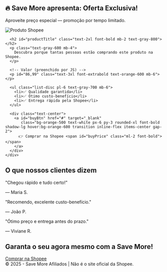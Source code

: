 
<html lang="pt-BR">
<head>
  <meta charset="utf-8" />
  <meta name="viewport" content="width=device-width,initial-scale=1" />
  <title>Save More - Oferta Shopee</title>
  <script src="https://cdn.tailwindcss.com"></script>

  <!-- EDITE AQUI -->
  <script>
    // coloque o preço atual aqui, por exemplo: 'R$ 12,90'
    const PRODUCT_PRICE = 'R$86,99';
    const AFF_LINK = 'https://s.shopee.com.br/4Aq9Vl56ei';
    const PRODUCT_IMG = 'https://down-br.img.susercontent.com/file/br-11134207-7r98o-ltp1m27uh9kq52';
    const PRODUCT_TITLE = 'Produto Exclusivo Save More';
  </script>
</head>
<body class="bg-gray-50 font-sans leading-relaxed">

  <!-- Hero -->
  <section class="bg-orange-500 text-white text-center py-12 px-4">
    <h1 class="text-3xl font-bold mb-4">🔥 Save More apresenta: Oferta Exclusiva!</h1>
    <p class="text-lg">Aproveite preço especial — promoção por tempo limitado.</p>
  </section>

  <!-- Produto -->
  <section class="max-w-4xl mx-auto p-6">
    <div class="bg-white rounded-2xl shadow-lg p-6">
      <img id="productImg" src="" alt="Produto Shopee" class="w-full rounded-xl mb-6">

      <h2 id="productTitle" class="text-2xl font-bold mb-2 text-gray-800"></h2>
      <p class="text-gray-600 mb-4">
        Descubra porque tantas pessoas estão comprando este produto na Shopee.
      </p>

      <!-- Valor (preenchido por JS) -->
      <p id="86,99" class="text-3xl font-extrabold text-orange-600 mb-6"></p>

      <ul class="list-disc pl-6 text-gray-700 mb-6">
        <li>✅ Qualidade garantida</li>
        <li>✅ Ótimo custo-benefício</li>
        <li>✅ Entrega rápida pela Shopee</li>
      </ul>

      <div class="text-center">
        <a id="buyBtn" href="#" target="_blank"
           class="bg-orange-500 text-white px-6 py-3 rounded-xl font-bold shadow-lg hover:bg-orange-600 transition inline-flex items-center gap-2">
          👉 Comprar na Shopee <span id="buyPrice" class="ml-2 font-bold"></span>
        </a>
      </div>
    </div>
  </section>

  <!-- Depoimentos -->
  <section class="max-w-4xl mx-auto p-6">
    <h2 class="text-2xl font-bold text-center mb-6">O que nossos clientes dizem</h2>
    <div class="grid md:grid-cols-3 gap-6">
      <div class="bg-white shadow-md rounded-xl p-4">
        <p class="text-gray-600 italic">"Chegou rápido e tudo certo!"</p>
        <span class="block mt-2 font-bold text-gray-800">— Maria S.</span>
      </div>
      <div class="bg-white shadow-md rounded-xl p-4">
        <p class="text-gray-600 italic">"Recomendo, excelente custo-benefício."</p>
        <span class="block mt-2 font-bold text-gray-800">— João P.</span>
      </div>
      <div class="bg-white shadow-md rounded-xl p-4">
        <p class="text-gray-600 italic">"Ótimo preço e entrega antes do prazo."</p>
        <span class="block mt-2 font-bold text-gray-800">— Viviane R.</span>
      </div>
    </div>
  </section>

  <!-- CTA Final -->
  <section class="bg-orange-500 text-white text-center py-10">
    <h2 class="text-2xl font-bold mb-4">Garanta o seu agora mesmo com a Save More!</h2>
    <a id="buyBtnFooter" href="#" target="_blank"
       class="bg-white text-orange-600 px-8 py-4 rounded-xl font-bold shadow-lg hover:bg-gray-200 transition inline-flex items-center gap-2">
      Comprar na Shopee <span id="buyPriceFooter" class="font-bold"></span>
    </a>
  </section>

  <footer class="text-center text-gray-500 py-6 text-sm">
    © 2025 - Save More Afiliados | Não é o site oficial da Shopee.
  </footer>

  <script>
    // Não precisa mexer aqui se editou a constante PRODUCT_PRICE acima
    document.getElementById('productImg').src = PRODUCT_IMG;
    document.getElementById('productTitle').innerText = PRODUCT_TITLE;

    const showPrice = (p) => {
      if (!p || p === 'R$ X,XX') {
        document.getElementById('price').innerText = 'Confira o preço na Shopee';
        document.getElementById('buyPrice').innerText = '';
        document.getElementById('buyPriceFooter').innerText = '';
      } else {
        document.getElementById('price').innerText = `Apenas ${p} 🔥`;
        document.getElementById('buyPrice').innerText = p;
        document.getElementById('buyPriceFooter').innerText = p;
      }
      document.getElementById('buyBtn').href = AFF_LINK;
      document.getElementById('buyBtnFooter').href = AFF_LINK;
    };

    showPrice(PRODUCT_PRICE);
  </script>

</body>
</html>
